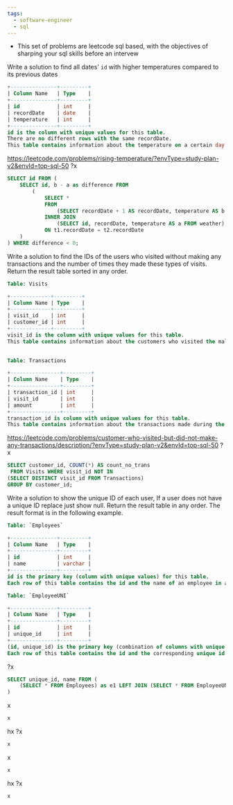 ```yaml
---
tags:
  - software-engineer
  - sql
---
```

- This set of problems are leetcode sql based, with the objectives of sharping your sql skills before an intervew

Write a solution to find all dates' `id` with higher temperatures compared to its previous dates
```sql
+---------------+---------+
| Column Name   | Type    |
+---------------+---------+
| id            | int     |
| recordDate    | date    |
| temperature   | int     |
+---------------+---------+
id is the column with unique values for this table.
There are no different rows with the same recordDate.
This table contains information about the temperature on a certain day.
```
https://leetcode.com/problems/rising-temperature/?envType=study-plan-v2&envId=top-sql-50
?x
```sql
SELECT id FROM (
    SELECT id, b - a as difference FROM
        (
            SELECT * 
            FROM 
                (SELECT recordDate + 1 AS recordDate, temperature AS b FROM weather) AS t1 
            INNER JOIN 
                (SELECT id, recordDate, temperature AS a FROM weather) AS t2 
            ON t1.recordDate = t2.recordDate
    )
) WHERE difference < 0;

```




Write a solution to find the IDs of the users who visited without making any transactions and the number of times they made these types of visits.
Return the result table sorted in any order.
```sql
Table: Visits

+-------------+---------+
| Column Name | Type    |
+-------------+---------+
| visit_id    | int     |
| customer_id | int     |
+-------------+---------+
visit_id is the column with unique values for this table.
This table contains information about the customers who visited the mall.
 

Table: Transactions

+----------------+---------+
| Column Name    | Type    |
+----------------+---------+
| transaction_id | int     |
| visit_id       | int     |
| amount         | int     |
+----------------+---------+
transaction_id is column with unique values for this table.
This table contains information about the transactions made during the visit_id.
```
https://leetcode.com/problems/customer-who-visited-but-did-not-make-any-transactions/description/?envType=study-plan-v2&envId=top-sql-50
?x
```sql
SELECT customer_id, COUNT(*) AS count_no_trans
 FROM Visits WHERE visit_id NOT IN 
(SELECT DISTINCT visit_id FROM Transactions)
GROUP BY customer_id;
```




Write a solution to show the unique ID of each user, If a user does not have a unique ID replace just show null.
Return the result table in any order.
The result format is in the following example.
```sql
Table: `Employees`

+---------------+---------+
| Column Name   | Type    |
+---------------+---------+
| id            | int     |
| name          | varchar |
+---------------+---------+
id is the primary key (column with unique values) for this table.
Each row of this table contains the id and the name of an employee in a company.

Table: `EmployeeUNI`

+---------------+---------+
| Column Name   | Type    |
+---------------+---------+
| id            | int     |
| unique_id     | int     |
+---------------+---------+
(id, unique_id) is the primary key (combination of columns with unique values) for this table.
Each row of this table contains the id and the corresponding unique id of an employee in the company.
```
?x
```sql
SELECT unique_id, name FROM (
    (SELECT * FROM Employees) as e1 LEFT JOIN (SELECT * FROM EmployeeUNI) AS u1 ON e1.id=u1.id
)
```



x
```sql
x
```
hx
?x
```sql
x
```



x
```sql
x
```
hx
?x
```sql
x
```

